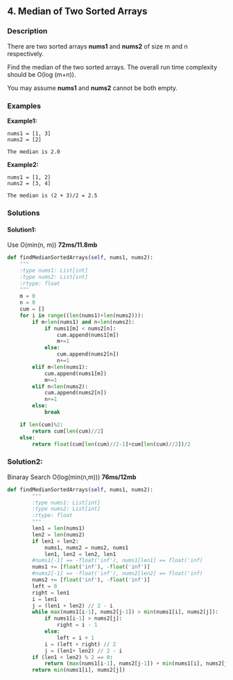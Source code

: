 ## 4. Median of Two Sorted Arrays ##

### Description ###

There are two sorted arrays **nums1** and **nums2** of size m and n respectively.

Find the median of the two sorted arrays. The overall run time complexity should be O(log (m+n)).

You may assume **nums1** and **nums2** cannot be both empty.

### Examples ###
**Example1:**
```
nums1 = [1, 3]
nums2 = [2]

The median is 2.0
```

**Example2:**
```
nums1 = [1, 2]
nums2 = [3, 4]

The median is (2 + 3)/2 = 2.5
```

### Solutions ###

#### Solution1: ####

Use O(min(n, m)) **72ms/11.8mb**
```python
def findMedianSortedArrays(self, nums1, nums2):
    """
    :type nums1: List[int]
    :type nums2: List[int]
    :rtype: float
    """
    m = 0
    n = 0
    cum = []
    for i in range((len(nums1)+len(nums2))):
        if m<len(nums1) and n<len(nums2):
            if nums1[m] < nums2[n]:
                cum.append(nums1[m])
                m+=1
            else:
                cum.append(nums2[n])
                n+=1
        elif m<len(nums1):
            cum.append(nums1[m])
            m+=1
        elif n<len(nums2):
            cum.append(nums2[n])
            n+=1
        else:
            break

    if len(cum)%2:
        return cum[len(cum)//2]
    else:
        return float(cum[len(cum)//2-1]+cum[len(cum)//2])/2
```

### Solution2: ###
Binaray Search O(log(min(n,m))) **76ms/12mb**
```python
def findMedianSortedArrays(self, nums1, nums2):
        """
        :type nums1: List[int]
        :type nums2: List[int]
        :rtype: float
        """
        len1 = len(nums1)
        len2 = len(nums2)
        if len1 > len2:
            nums1, nums2 = nums2, nums1
            len1, len2 = len2, len1
        #nums1[-1] == -float('inf'), nums1[len1] == float('inf)
        nums1 += [float('inf'), -float('inf')]
        #nums2[-1] == -float('inf'), nums2[len2] == float('inf)
        nums2 += [float('inf'), -float('inf')]
        left = 0
        right = len1
        i = len1
        j = (len1 + len2) // 2 - i
        while max(nums1[i-1], nums2[j-1]) > min(nums1[i], nums2[j]):
            if nums1[i-1] > nums2[j]:
                right = i - 1
            else:
                left = i + 1
            i = (left + right) // 2
            j = (len1+ len2) // 2 - i
        if (len1 + len2) % 2 == 0:
            return (max(nums1[i-1], nums2[j-1]) + min(nums1[i], nums2[j])) / 2.0
        return min(nums1[i], nums2[j])
```
